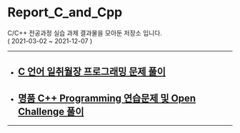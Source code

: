 # Report_C_and_Cpp
C/C++ 전공과정 실습 과제 결과물을 모아둔 저장소 입니다.<br>
( 2021-03-02 ~ 2021-12-07 )

---

- ## [C 언어 일취월장 프로그래밍 문제 풀이](https://github.com/2sjin/Report_C_and_Cpp/tree/main/C)

- ## [명품 C++ Programming 연습문제 및 Open Challenge 풀이](https://github.com/2sjin/Report_C_and_Cpp/tree/main/C%2B%2B)

---
